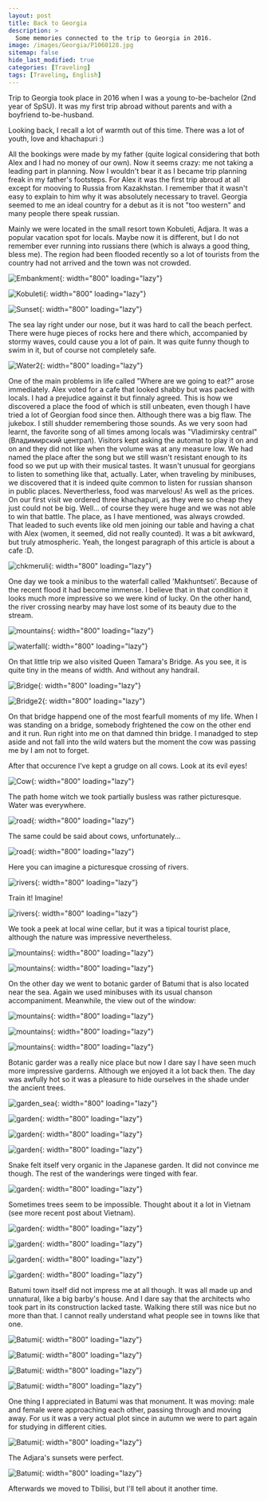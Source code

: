 ```yaml
---
layout: post
title: Back to Georgia
description: >
  Some memories connected to the trip to Georgia in 2016.
image: /images/Georgia/P1060128.jpg
sitemap: false
hide_last_modified: true
categories: [Traveling]
tags: [Traveling, English]
---
```


Trip to Georgia took place in 2016 when I was a young to-be-bachelor (2nd year of SpSU). It was my first trip abroad without parents and with a boyfriend to-be-husband. 

Looking back, I recall a lot of warmth out of this time. There was a lot of youth, love and khachapuri  :) 

All the bookings were made by my father (quite logical considering that both Alex and I had no money of our own). Now it seems crazy: me not taking a leading part in planning. Now I wouldn't bear it as I became trip planning freak in my father's footsteps.
For Alex it was the first trip abroud at all except for mooving to Russia from Kazakhstan. I remember that it wasn't easy to explain to him why it was absolutely necessary to travel. Georgia seemed to me an ideal country for a debut as it is not "too western" and many people there speak russian.

Mainly we were located in the small resort town Kobuleti, Adjara. It was a popular vacation spot for locals. Maybe now it is different, but I do not remember ever running into russians there (which is always a good thing, bless me). The region had been flooded recently so a lot of tourists from the country had not arrived and the town was not crowded.

![Embankment](/images/Georgia/P1060094.jpg){: width="800" loading="lazy"}

![Kobuleti](/images/Georgia/P1060098.jpg){: width="800" loading="lazy"}


![Sunset](/images/Georgia/P1060110.jpg){: width="800" loading="lazy"}  

The sea lay right under our nose, but it was hard to call the beach perfect. There were huge pieces of rocks here and there which, accompanied by stormy waves, could cause you a lot of pain. It was quite funny though to swim in it, but of course not completely safe.

![Water2](/images/Georgia/P1060339.jpg){: width="800" loading="lazy"}

One of the main problems in life called "Where are we going to eat?" arose immediately. Alex voted for a cafe that looked shabby but was packed with locals. I had a prejudice against it but finnaly agreed. This is how we discovered a place the food of which is still unbeaten, even though I have tried a lot of Georgian food since then. Although there was a big flaw. The jukebox. I still shudder remembering those sounds.
As we very soon had learnt, the favorite song of all times among locals was "Vladimirsky central" (Владимирский централ). Visitors kept asking the automat to play it on and on and they did not like when the volume was at any measure low.
We had named the place after the song but we still wasn't resistant enough to its food so we put up with their musical tastes.
It wasn't unusual for georgians to listen to something like that, actually. Later, when traveling by minibuses, we discovered that it is indeed quite common to listen for russian shanson in public places.
Nevertherless, food was marvelous! As well as the prices. On our first visit we ordered three khachapuri, as they were so cheap they just could not be big. Well... of course they were huge and we was not able to win that battle.
The place, as I have mentioned, was always crowded. That leaded to such events like old men joining our table and having a chat with Alex (women, it seemed, did not really counted). It was a bit awkward, but truly atmospheric. Yeah, the longest paragraph of this article is about a cafe :D.

![chkmeruli](/images/Georgia/P1060313.jpg){: width="800" loading="lazy"}

One day we took a minibus to the waterfall called 'Makhuntseti'. Because of the recent flood it had become immense. I believe that in that condition it looks much more impressive so we were kind of lucky. On the other hand, the river crossing nearby may have lost some of its beauty due to the stream. 

![mountains](/images/Georgia/P1060352.jpg){: width="800" loading="lazy"}

![waterfall](/images/Georgia/P1060357_2.jpg){: width="800" loading="lazy"}


On that little trip we also visited Queen Tamara's Bridge. As you see, it is quite tiny in the means of width. And without any handrail. 

![Bridge](/images/Georgia/P1060413.jpg){: width="800" loading="lazy"}

![Bridge2](/images/Georgia/P1060417.jpg){: width="800" loading="lazy"}

On that bridge happend one of the most fearfull moments of my life. When I was standing on a bridge, somebody frightened the cow on the other end and it run. Run right into me on that damned thin bridge. I manadged to step aside and not fall into the wild waters but the moment the cow was passing me by I am not to forget.

After that occurence I've kept a grudge on all cows. Look at its evil eyes!

![Cow](/images/Georgia/P1060421.jpg){: width="800" loading="lazy"}

The path home witch we took partially busless was rather picturesque. Water was everywhere. 

![road](/images/Georgia/P1060490_2.jpg){: width="800" loading="lazy"}

The same could be said about cows, unfortunately...

![road](/images/Georgia/P1060486_2.jpg){: width="800" loading="lazy"}

Here you can imagine a picturesque crossing of rivers. 

![rivers](/images/Georgia/P1060534.jpg){: width="800" loading="lazy"}

Train it! Imagine!

![rivers](/images/Georgia/P1060543.jpg){: width="800" loading="lazy"}

We took a peek at local wine cellar, but it was a tipical tourist place, although the nature was impressive nevertheless.

![mountains](/images/Georgia/P1060443.jpg){: width="800" loading="lazy"}

![mountains](/images/Georgia/P1060438.jpg){: width="800" loading="lazy"}

On the other day we went to botanic garder of Batumi that is also located near the sea. Again we used minibuses with its usual chanson accompaniment. 
Meanwhile, the view out of the window: 

![mountains](/images/Georgia/P1060126.jpg){: width="800" loading="lazy"}

![mountains](/images/Georgia/P1060170.jpg){: width="800" loading="lazy"}

![mountains](/images/Georgia/P1060128.jpg){: width="800" loading="lazy"}

Botanic garder was a really nice place but now I dare say I have seen much more impressive garderns. Although we enjoyed it a lot back then. The day was awfully hot so it was a pleasure to hide ourselves in the shade under the ancient trees. 

![garden_sea](/images/Georgia/P1060178.jpg){: width="800" loading="lazy"}

![garden](/images/Georgia/P1060221.jpg){: width="800" loading="lazy"}

![garden](/images/Georgia/P1060240.jpg){: width="800" loading="lazy"}

![garden](/images/Georgia/P1060241.jpg){: width="800" loading="lazy"}

Snake felt itself very organic in the Japanese garden. It did not convince me though. The rest of the wanderings were tinged with fear.

![garden](/images/Georgia/P1060273.jpg){: width="800" loading="lazy"}

Sometimes trees seem to be impossible. Thought about it a lot in Vietnam (see more recent post about Vietnam).

![garden](/images/Georgia/P1060263.jpg){: width="800" loading="lazy"}

![garden](/images/Georgia/P1060226.jpg){: width="800" loading="lazy"}

![garden](/images/Georgia/P1060230.jpg){: width="800" loading="lazy"}

![garden](/images/Georgia/P1060309.jpg){: width="800" loading="lazy"}

Batumi town itself did not impress me at all though. It was all made up and unnatural, like a big barby's house. And I dare say that the architects who took part in its construction lacked taste. Walking there still was nice but no more than that. I cannot really understand what people see in towns like that one.

![Batumi](/images/Georgia/P1060634_2.jpg){: width="800" loading="lazy"}

![Batumi](/images/Georgia/P1060637_2.jpg){: width="800" loading="lazy"}

![Batumi](/images/Georgia/P1060663.jpg){: width="800" loading="lazy"}

![Batumi](/images/Georgia/P1060693_2.jpg){: width="800" loading="lazy"}

One thing I appreciated in Batumi was that monument. It was moving:  male and female were approaching each other, passing through and moving away. For us it was a very actual plot since in autumn we were to part again for studying in different cities.

![Batumi](/images/Georgia/P1060675.jpg){: width="800" loading="lazy"}

The Adjara's sunsets were perfect.

![Batumi](/images/Georgia/P1060588.jpg){: width="800" loading="lazy"}

Afterwards we moved to Tbilisi, but I'll tell about it another time.

